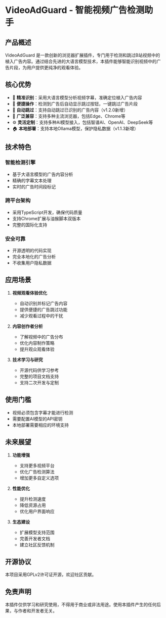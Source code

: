 # VideoAdGuard - 智能视频广告检测助手

## 产品概述

VideoAdGuard 是一款创新的浏览器扩展插件，专门用于检测和跳过B站视频中的植入广告内容。通过结合先进的大语言模型技术，本插件能够智能识别视频中的广告片段，为用户提供更纯净的观看体验。

## 核心优势

- 🎯 **精准识别**：采用大语言模型分析视频字幕，准确定位植入广告内容
- 🚀 **便捷操作**：检测到广告后自动显示跳过按钮，一键跳过广告片段
- 🔄 **自动跳过**：支持自动跳过已识别的广告内容（v1.2.0新增）
- 🌈 **广泛兼容**：支持多种主流浏览器，包括Edge、Chrome等
- ⚙️ **灵活定制**：支持多种AI模型接入，包括智谱AI、OpenAI、DeepSeek等
- 🏠 **本地部署**：支持本地Ollama模型，保护隐私数据（v1.1.3新增）

## 技术特色

### 智能检测引擎
- 基于大语言模型的广告内容分析
- 精确的字幕文本处理
- 实时的广告时间段标记

### 跨平台架构
- 采用TypeScript开发，确保代码质量
- 支持Chrome扩展与油猴脚本双版本
- 完整的国际化支持

### 安全可靠
- 开源透明的代码实现
- 完全本地化的广告分析
- 不收集用户隐私数据

## 应用场景

1. **视频观看体验优化**
   - 自动识别并标记广告内容
   - 提供便捷的广告跳过功能
   - 减少观看过程中的干扰

2. **内容创作者分析**
   - 了解视频中的广告分布
   - 优化内容制作策略
   - 提升观众观看体验

3. **技术学习与研究**
   - 开源代码供学习参考
   - 完整的项目文档支持
   - 支持二次开发与定制

## 使用门槛

- 视频必须包含字幕才能进行检测
- 需要配置AI模型的API密钥
- 本地部署需要相应的环境支持

## 未来展望

1. **功能增强**
   - 支持更多视频平台
   - 优化广告检测算法
   - 增加更多自定义选项

2. **性能优化**
   - 提升检测速度
   - 降低资源占用
   - 优化用户界面响应

3. **生态建设**
   - 扩展模型支持范围
   - 完善开发者文档
   - 建立社区反馈机制

## 开源协议

本项目采用GPLv2许可证开源，欢迎社区贡献。

## 免责声明

本插件仅供学习和研究使用，不得用于商业或非法用途。使用本插件产生的任何后果，与作者和开发者无关。